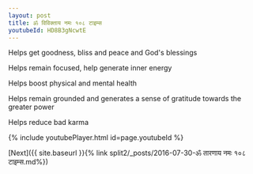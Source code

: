 ```yaml
---
layout: post
title: ॐ विविक्ताय नमः १०८ टाइम्स
youtubeId: HD8B3gNcwtE
---
```

 
 
Helps get goodness, bliss and peace and God's blessings
 
Helps remain focused, help generate inner energy 
 
Helps boost physical and mental health 
 
Helps remain grounded and generates a sense of gratitude towards the greater power 
 
Helps reduce bad karma
 
 
 
 


{% include youtubePlayer.html id=page.youtubeId %}
 
[Next]({{ site.baseurl }}{% link  split2/_posts/2016-07-30-ॐ तारणाय नमः १०८ टाइम्स.md%})
 
